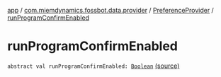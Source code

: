 [app](../../index.md) / [com.miemdynamics.fossbot.data.provider](../index.md) / [PreferenceProvider](index.md) / [runProgramConfirmEnabled](./run-program-confirm-enabled.md)

# runProgramConfirmEnabled

`abstract val runProgramConfirmEnabled: `[`Boolean`](https://kotlinlang.org/api/latest/jvm/stdlib/kotlin/-boolean/index.html) [(source)](https://github.com/binyot/fossbot/tree/master/app/src/main/java/com/miemdynamics/fossbot/data/provider/PreferenceProvider.kt#L12)